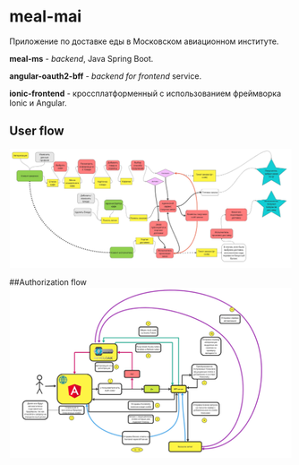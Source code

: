 # **meal-mai**

Приложение по доставке еды в Московском авиационном институте.

**meal-ms** - *backend*, Java Spring Boot.

**angular-oauth2-bff** - *backend for frontend* service.

**ionic-frontend** - кроссплатформенный с использованием фреймворка Ionic и Angular.

## User flow
![user_flow](/user_flow.jpg)

##Authorization flow
![authorization_flow](/authorization_flow.jpg)
